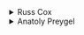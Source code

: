 <details>
<summary>
Russ Cox
</summary>

Remember long division? We know that the decimal expansion is repeating when, after the decimal point, we see a remainder we've seen before. The repeating part will be all the digits we've calculated since the last time we saw that remainder.

We read in the input and print the integer part. Then we do long division on the fractional part until we see a remainder more than once or the remainder becomes zero. If we see a remainder more than once, we're repeating, in which case we print the non-repeated and repeated part appropriately. If the remainder becomes zero, we finished, in which case we print the decimal expansion. When no digits of the decimal expansion have been generated, the correct answer seems to be to print a zero.

```cpp
#include <stdio.h>
#include <stdlib.h>
#include <string.h>
#include <assert.h>

#define MAXDIGIT 100100

char dec[MAXDIGIT];
int lastrem[MAXDIGIT];
char buf[MAXDIGIT];

void
main(void)
{
    FILE *fin, *fout;
    int n, d, k, i, rem, len;

    fin = fopen("fracdec.in", "r");
    fout = fopen("fracdec.out", "w");
    assert(fin != NULL && fout != NULL);

    fscanf(fin, "%d %d", &n, &d);
    sprintf(buf, "%d.", n/d);

	/* long division keeping track of if we've seem a remainder before */
    for(i=0; i<MAXDIGIT; i++)
	lastrem[i] = -1;

    rem = n % d;
    for(i=0;; i++) {
	if(rem == 0) {
	    if(i == 0)
		sprintf(buf+strlen(buf), "0");
	    else
		sprintf(buf+strlen(buf), "%s", dec);
	    break;
	}
	if(lastrem[rem] != -1) {
	    k = lastrem[rem];
	    sprintf(buf+strlen(buf), "%.*s(%s)", k, dec, dec+k);
	    break;
	}

	lastrem[rem] = i;
	n = rem * 10;
	dec[i] = n/d + '0';
	rem = n%d;
    }

    /* print buf 76 chars per line */
    len = strlen(buf);
    for(i=0; i<len; i+=76) {
    	fprintf(fout, "%.76s\n", buf+i);
    }
    exit(0);
}
```

</details>

<details>
<summary>
Anatoly Preygel
</summary>

Here's a another, more elegant solution from Anatoly Preygel.

Compute the number of digits before the repeat starts, and then you don't even have to store the digits or remainders, making the program use much less memory and go faster. We know that powers of 2 and 5 are the only numbers which do not result in a repeat, so to find the number of digits before the repeat, we just find the maximum of the differences between the powers of 2 and 5 in the denominator and numerator (see code snippet). Then we just use the first remainder, and output each digit as we calculate it:

```cpp
#include <iostream.h>
#include <fstream.h>
#include <math.h>
ofstream out("fracdec.out");

int colcount=0;

int numBeforeRepeat(int n, int d) {
    int c2=0, c5=0;
    if (n == 0) return 1;
    while (d%2==0) { d/=2; c2++; }
    while (d%5==0) { d/=5; c5++; }
    while (n%2==0) { n/=2; c2--; } /* can go negative */
    while (n%5==0) { n/=5; c5--; } /* can go negative */
    if (c2>c5)
        if (c2>0) return c2;
        else return 0;
    else
        if (c5>0) return c5;
        else return 0;
}

void print (char c) {
    if (colcount==76) {
        out<<endl;
        colcount=0;
    }
    out<<c;
    colcount++;
}

void print (int n) {
    if (n>=10) print (n/10);
    print ((char)('0'+(n%10)));
}

int main() {
    int n, d;
    ifstream in("fracdec.in");
    in>>n>>d;
    in.close();

    print (n/d);
    print ('.');
    n=n%d;
    int m=numBeforeRepeat(n,d);
    for(int i=0;i<m;i++) {
        n*=10;
	print (n/d);
        n%=d;
    }
    int r=n;
    if(r!=0) {
	print ('(');
        do {
            n*=10;
	    print (n/d);
            n%=d;
        } while (n!=r);
	print (')');
    }
    out<<endl;
    out.close();
    exit (0);
}
```

</details>

